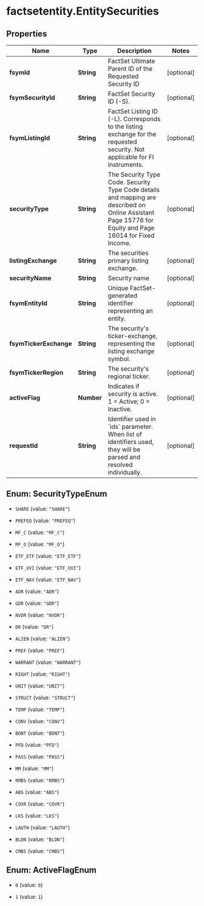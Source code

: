 # factsetentity.EntitySecurities

## Properties

Name | Type | Description | Notes
------------ | ------------- | ------------- | -------------
**fsymId** | **String** | FactSet Ultimate Parent ID of the Requested Security ID | [optional] 
**fsymSecurityId** | **String** | FactSet Security ID (-S). | [optional] 
**fsymListingId** | **String** | FactSet Listing ID (-L). Corresponds to the listing exchange for the requested security. Not applicable for FI instruments. | [optional] 
**securityType** | **String** | The Security Type Code. Security Type Code details and mapping are described on Online Assistant Page 15776 for Equity and Page 16014 for Fixed Income. | [optional] 
**listingExchange** | **String** | The securities primary listing exchange. | [optional] 
**securityName** | **String** | Security name | [optional] 
**fsymEntityId** | **String** | Unique FactSet-generated identifier representing an entity. | [optional] 
**fsymTickerExchange** | **String** | The security&#39;s ticker-exchange, representing the listing exchange symbol. | [optional] 
**fsymTickerRegion** | **String** | The security&#39;s regional ticker. | [optional] 
**activeFlag** | **Number** | Indicates if security is active. 1 &#x3D; Active; 0 &#x3D; Inactive. | [optional] 
**requestId** | **String** | Identifier used in &#x60;ids&#x60; parameter.  When list of identifiers used, they will be parsed and resolved individually. | [optional] 



## Enum: SecurityTypeEnum


* `SHARE` (value: `"SHARE"`)

* `PREFEQ` (value: `"PREFEQ"`)

* `MF_C` (value: `"MF_C"`)

* `MF_O` (value: `"MF_O"`)

* `ETF_ETF` (value: `"ETF_ETF"`)

* `ETF_UVI` (value: `"ETF_UVI"`)

* `ETF_NAV` (value: `"ETF_NAV"`)

* `ADR` (value: `"ADR"`)

* `GDR` (value: `"GDR"`)

* `NVDR` (value: `"NVDR"`)

* `DR` (value: `"DR"`)

* `ALIEN` (value: `"ALIEN"`)

* `PREF` (value: `"PREF"`)

* `WARRANT` (value: `"WARRANT"`)

* `RIGHT` (value: `"RIGHT"`)

* `UNIT` (value: `"UNIT"`)

* `STRUCT` (value: `"STRUCT"`)

* `TEMP` (value: `"TEMP"`)

* `CONV` (value: `"CONV"`)

* `BDNT` (value: `"BDNT"`)

* `PFD` (value: `"PFD"`)

* `PASS` (value: `"PASS"`)

* `MM` (value: `"MM"`)

* `RMBS` (value: `"RMBS"`)

* `ABS` (value: `"ABS"`)

* `COVR` (value: `"COVR"`)

* `LKS` (value: `"LKS"`)

* `LAUTH` (value: `"LAUTH"`)

* `BLDN` (value: `"BLDN"`)

* `CMBS` (value: `"CMBS"`)





## Enum: ActiveFlagEnum


* `0` (value: `0`)

* `1` (value: `1`)




